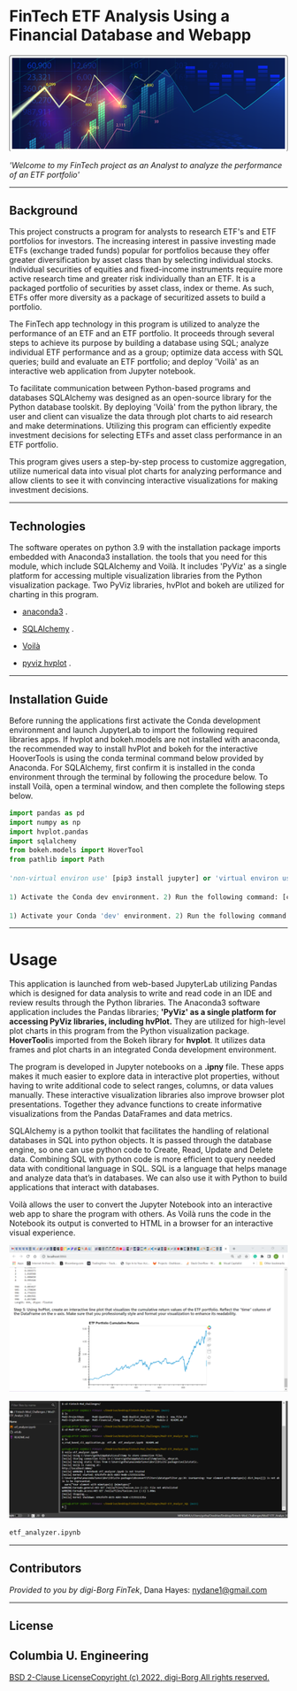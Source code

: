 # FinTech ETF Analysis Using a Financial Database and Webapp 

![M7ReadMeTitle_Pic](./Images/M7RdMeTitle_Pic_2022-10-14180733.png)

*'Welcome to my FinTech project as an Analyst to analyze the performance of an ETF portfolio'*

---

## Background
This project constructs a program for analysts to research ETF's and ETF portfolios for investors. The increasing interest in passive investing made ETFs (exchange traded funds) popular for portfolios because they offer greater diversification by asset class than by selecting individual stocks. Individual securities of equities and fixed-income instruments require more active research time and greater risk individually than an ETF. It is a packaged portfolio of securities by asset class, index or theme. As such, ETFs offer more diversity as a package of securitized assets to build a portfolio. 

The FinTech app technology in this program is utilized to analyze the performance of an ETF and an ETF portfolio. It proceeds through several steps to achieve its purpose by building a database using SQL; analyze individual ETF performance and as a group; optimize data access with SQL queries; build and evaluate an ETF portfolio; and deploy 'Voilà' as an interactive web application from Jupyter notebook. 

To facilitate communication between Python-based programs and databases SQLAlchemy was designed as an open-source library for the Python database toolskit. By deploying 'Voilà' from the python library, the user and client can visualize the data through plot charts to aid research and make determinations. Utilizing this program can efficiently expedite investment decisions for selecting ETFs and asset class performance in an ETF portfolio.      

This program gives users a step-by-step process to customize aggregation, utilize numerical data into visual plot charts for analyzing performance and allow clients to see it with convincing interactive visualizations for making investment decisions.



---

## Technologies

The software operates on python 3.9 with the installation package imports embedded with Anaconda3 installation. the tools that you need for this module, which include SQLAlchemy and Voilà. It includes 'PyViz' as a single platform for accessing multiple visualization libraries from the Python visualization package. Two PyViz libraries, hvPlot and bokeh are utilized for charting in this program. 

* [anaconda3](https://docs.anaconda.com/anaconda/install/windows/e) . 

* [SQLAlchemy](https://www.sqlalchemy.org/) .

* [Voilà](https://voila.readthedocs.io/en/stable/index.html)

* [pyviz hvplot](https://hvplot.holoviz.org/index.html#) .

---

## Installation Guide

Before running the applications first activate the Conda development environment and launch JupyterLab to import the following required libraries apps. If hvplot and bokeh.models are not installed with anaconda, the recommended way to install hvPlot and bokeh for the interactive HooverTools is using the conda terminal command below provided by Anaconda. For SQLAlchemy, first confirm it is installed in the conda environment through the terminal by following the procedure below. To install Voilà, open a terminal window, and then complete the following steps below.

```python libraries
import pandas as pd
import numpy as np
import hvplot.pandas
import sqlalchemy
from bokeh.models import HoverTool
from pathlib import Path 

'non-virtual environ use' [pip3 install jupyter] or 'virtual environ use' [conda install -m pip install bokeh] 

1) Activate the Conda dev environment. 2) Run the following command: [conda list sqlalchemy] 

1) Activate your Conda 'dev' environment. 2) Run the following command: [conda install -c conda-forge voila]; 3) Confirm the installation succeeded by running the command: [conda list voila]

```

---
# Usage

This application is launched from web-based JupyterLab utilizing Pandas which is designed for data analysis to write and read code in an IDE and review results through the Python libraries. The Anaconda3 software application includes the Pandas libraries; **'PyViz' as a single platform for accessing PyViz libraries, including hvPlot.** They are utilized for high-level plot charts in this program from the Python visualization package. **HoverTool**is imported from the Bokeh library for **hvplot**. It utilizes data frames and plot charts in an integrated Conda development environment. 

The program is developed in Jupyter notebooks on a **.ipny** file. These apps makes it much easier to explore data in interactive plot properties, without having to write additional code to select ranges, columns, or data values manually. These interactive visualization libraries also improve browser plot presentations. Together they advance functions to create informative visualizations from the Pandas DataFrames and data metrics. 

SQLAlchemy is a python toolkit that facilitates the handling of relational databases in SQL into python objects. It is passed through the database engine, so one can use python code to Create, Read, Update and Delete data. Combining SQL with python code is more efficient to query needed data with conditional language in SQL. SQL is a language that helps manage and analyze data that’s in databases. We can also use it with Python to build applications that interact with databases.    

Voilà allows the user to convert the Jupyter Notebook into an interactive web app to share the program with others. As Voilà runs the code in the Notebook its output is converted to HTML in a browser for an interactive visual experience. 

![Voilà HTML Image](Images_M7Chllg_CUBC/M7Chllg-Viola_HTML.png) 

![Voilà Terminal Image](Images_M7Chllg_CUBC/M7Chllg-Voila_Terminal_CUBC.png)

```python
etf_analyzer.ipynb
```
 

---

## Contributors

*Provided to you by digi-Borg FinTek*, 
Dana Hayes: nydane1@gmail.com

---

## License

Columbia U. Engineering 
--- 
[BSD 2-Clause LicenseCopyright (c) 2022, digi-Borg
All rights reserved.](/LICENSE) 
